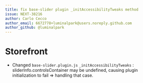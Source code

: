 ```yaml
---
title: fix base-slider plugin _initAccessibilityTweaks method
issue: NEXT-38216
author: Carlo Cecco
author_email: 6672778+luminalpark@users.noreply.github.com
author_github: @luminalpark
---
```

# Storefront
* Changed `base-slider.plugin.js` `_initAccessibilityTweaks` : sliderInfo.controlsContainer may be undefined, causing plugin initialization to fail => handling that case.
